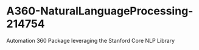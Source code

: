# A360-NaturalLanguageProcessing-214754
 Automation 360 Package leveraging the Stanford Core NLP Library
